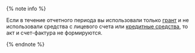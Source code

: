 {% note info %}

Если в течение отчетного периода вы использовали только [грант](../concepts/bonus-account.md) и не использовали средства с лицевого счета или [кредитные средства](../concepts/credit-limit.md), то акт и счет-фактура не формируются.

{% endnote %}
